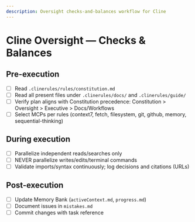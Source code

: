 ```yaml
---
description: Oversight checks-and-balances workflow for Cline
---
```


# Cline Oversight — Checks & Balances

## Pre-execution
- [ ] Read `.clinerules/rules/constitution.md`
- [ ] Read all present files under `.clinerules/docs/` and `.clinerules/guide/`
- [ ] Verify plan aligns with Constitution precedence: Constitution > Oversight > Executive > Docs/Workflows
- [ ] Select MCPs per rules (context7, fetch, filesystem, git, github, memory, sequential-thinking)

## During execution
- [ ] Parallelize independent reads/searches only
- [ ] NEVER parallelize writes/edits/terminal commands
- [ ] Validate imports/syntax continuously; log decisions and citations (URLs)

## Post-execution
- [ ] Update Memory Bank (`activeContext.md`, `progress.md`)
- [ ] Document issues in `mistakes.md`
- [ ] Commit changes with task reference

